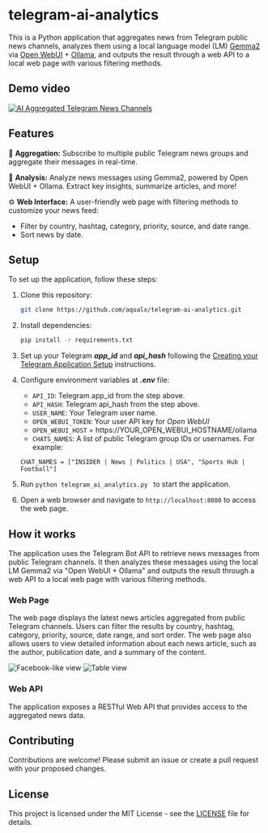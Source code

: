 # telegram-ai-analytics

This is a Python application that aggregates news from Telegram public news channels, analyzes them using a local language model (LM) [Gemma2](https://ollama.com/library/gemma2) via [Open WebUI](https://github.com/open-webui/open-webui) + [Ollama](https://github.com/ollama/ollama), and outputs the result through a web API to a local web page with various filtering methods.

## Demo video

[![AI Aggregated Telegram News Channels](https://img.youtube.com/vi/foXqt_iNpU8/0.jpg)](https://youtu.be/foXqt_iNpU8)

## Features

📢 **Aggregation:** Subscribe to multiple public Telegram news groups and aggregate their messages in real-time.

🧠 **Analysis:** Analyze news messages using Gemma2, powered by Open WebUI + Ollama. Extract key insights, summarize articles, and more!

⚙️ **Web Interface:** A user-friendly web page with filtering methods to customize your news feed:
  - Filter by country, hashtag, category, priority, source, and date range.
  - Sort news by date.

## Setup

To set up the application, follow these steps:
1. Clone this repository:

   ```bash
   git clone https://github.com/aqualx/telegram-ai-analytics.git
   ```
2. Install dependencies:

   ```bash
   pip install -r requirements.txt
3. Set up your Telegram ***app_id*** and ***api_hash*** following the [Creating your Telegram Application Setup](https://core.telegram.org/api/obtaining_api_id) instructions.
4. Configure environment variables at ***.env*** file:
   - `API_ID`: Telegram app_id from the step above.
   - `API_HASH`: Telegram api_hash from the step above.
   - `USER_NAME`: Your Telegram user name.
   - `OPEN_WEBUI_TOKEN`: Your user API key for *Open WebUI*
   - `OPEN_WEBUI_HOST`  = https://YOUR_OPEN_WEBUI_HOSTNAME/ollama
   - `CHATS_NAMES`: A list of public Telegram group IDs or usernames. For example:
   ```
   CHAT_NAMES = ["INSIDER | News | Politics | USA", "Sports Hub | Football"]
   ```
5. Run `python telegram_ai_analytics.py ` to start the application.
6. Open a web browser and navigate to `http://localhost:8080` to access the web page.

## How it works

The application uses the Telegram Bot API to retrieve news messages from public Telegram channels. It then analyzes these messages using the local LM Gemma2 via "Open WebUI + Ollama" and outputs the result through a web API to a local web page with various filtering methods.

### Web Page

The web page displays the latest news articles aggregated from public Telegram channels. Users can filter the results by country, hashtag, category, priority, source, date range, and sort order. The web page also allows users to view detailed information about each news article, such as the author, publication date, and a summary of the content.

![Facebook-like view](./docs/imgs/web-post-view.png "Facebook-like view")
![Table view](./docs/imgs/web-table-view.png "Table view")

### Web API

The application exposes a RESTful Web API that provides access to the aggregated news data.

## Contributing

Contributions are welcome! Please submit an issue or create a pull request with your proposed changes.

## License

This project is licensed under the MIT License - see the [LICENSE](https://github.com/[USERNAME]/telegram-news-aggregator/blob/main/LICENSE) file for details.
